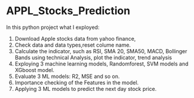 # APPL_Stocks_Prediction
In this python project what I exployed:
1. Download Apple stocks data from yahoo finance,
2. Check data and data types,reset colume name.
3. Calculate the indicator, such as RSI, SMA 20, SMA50, MACD, Bollinger Bands using 
    technical Analysis, plot the indicator, trend analysis
4. Exploying 3 machine learning models, Randomforest, SVM models and XGboost model.
5. Evaluate 3 ML models: R2, MSE and so on.
6. Importance checking of the Features in the model.
8. Applying 3 ML models to predict the next day stock price.
   
